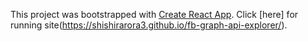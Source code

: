 This project was bootstrapped with [Create React App](https://github.com/facebookincubator/create-react-app).
Click [here] for running site(https://shishirarora3.github.io/fb-graph-api-explorer/).

